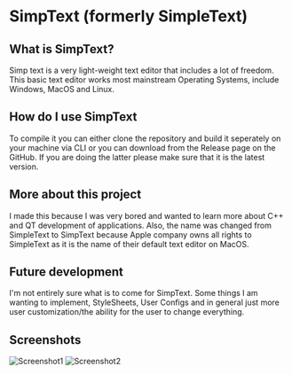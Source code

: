 # SimpText (formerly SimpleText)
## What is SimpText? 
Simp text is a very light-weight text editor that includes a lot of freedom. This basic text editor works most mainstream Operating Systems, include Windows, MacOS and Linux.
## How do I use SimpText
To compile it you can either clone the repository and build it seperately on your machine via CLI or you can download from the Release page on the GitHub. If you are doing the latter please make sure that it is the latest version.
## More about this project
I made this because I was very bored and wanted to learn more about C++ and QT development of applications. Also, the name was changed from SimpleText to SimpText because Apple company owns all rights to SimpleText as it is the name of their default text editor on MacOS.
## Future development
I'm not entirely sure what is to come for SimpText. Some things I am wanting to implement, StyleSheets, User Configs and in general just more user customization/the ability for the user to change everything. 
## Screenshots
![Screenshot1](https://i.ibb.co/0Gf9zCF/screenshot1.png)
![Screenshot2](https://i.ibb.co/KhwvkNX/screenshot2.png)
